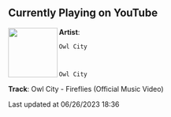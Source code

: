 ## Currently Playing on YouTube

[<img align="left" width="100" src="https://i.ytimg.com/vi/psuRGfAaju4/maxresdefault.jpg">](https://www.youtube.com/watch?v=psuRGfAaju4)

**Artist**: 
  
    Owl City
  
  
  
    Owl City
  





 

**Track**: Owl City - Fireflies (Official Music Video)

Last updated at 06/26/2023 18:36
